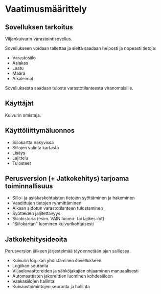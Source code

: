 # Vaatimusmäärittely

## Sovelluksen tarkoitus

Viljankuivurin varastointisovellus. 

Sovellukseen voidaan tallettaa ja sieltä saadaan helposti ja nopeasti tietoja:

 - Varastosiilo
 - Asiakas
 - Laatu
 - Määrä
 - Aikaleimat
 
 Sovelluksesta saadaan tuloste varastotilanteesta viranomaisille.

## Käyttäjät

Kuivurin omistaja.

## Käyttöliittymäluonnos

- Siilokartta näkyvissä
- Siilojen valinta kartasta
- Lisäys
- Lajittelu
- Tulosteet

## Perusversion (+ Jatkokehitys) tarjoama toiminnallisuus

- Siilo- ja asiakaskohtaisten tietojen syöttäminen ja hakeminen
- Vaadittujen tietojen ryhmittäminen
- Aikaan sidotun varastotilanteen tulostaminen
- Syötteiden jäljitettävyys
- Siilohistoria (esim. VAIN luomu- tai lajikesiilot)
- "Siilokartan" luominen kuivurikohtaisesti

## Jatkokehitysideoita

Perusversion jälkeen järjestelmää täydennetään ajan salliessa.

- Kuivurin logiikan yhdistäminen sovellukseen
 - Logiikan seuranta
 - Viljaelevaattoreiden ja sähköjakajien ohjaaminen manuaalisesti
 - Automaattisten jakoreittien luominen kohdesiiloon
 - Vaakasiilojen hallinta
 - Kuivaustoimintojen seuranta ja hallinta
